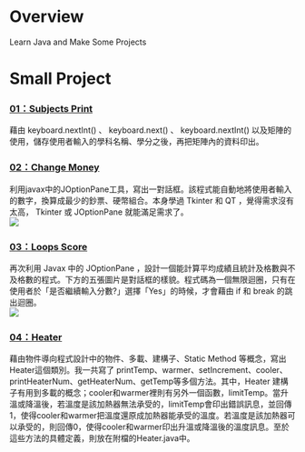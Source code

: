 # Overview
Learn Java and Make Some Projects

# Small Project
### [01：Subjects Print](https://github.com/tailer954/JavaLearning/blob/master/Small%20Project/01_subjects_print.java)   
藉由 keyboard.nextInt() 、 keyboard.next() 、 keyboard.nextInt() 以及矩陣的使用，儲存使用者輸入的學科名稱、學分之後，再把矩陣內的資料印出。    
>
### [02：Change Money](https://github.com/tailer954/JavaLearning/blob/master/Small%20Project/02_change_money.java)   
利用javax中的JOptionPane工具，寫出一對話框。該程式能自動地將使用者輸入的數字，換算成最少的鈔票、硬幣組合。本身學過 Tkinter 和 QT ，覺得需求沒有太高， Tkinter 或 JOptionPane 就能滿足需求了。   
![](https://github.com/tailer954/JavaLearning/blob/master/Small%20Project/Change%20Money%20Result.JPG)
>
### [03：Loops Score](https://github.com/tailer954/JavaLearning/blob/master/Small%20Project/03_loops_score.java)   
再次利用 Javax 中的 JOptionPane ，設計一個能計算平均成績且統計及格數與不及格數的程式。下方的五張圖片是對話框的樣貌。程式碼為一個無限迴圈，只有在使用者於「是否繼續輸入分數?」選擇「Yes」的時候，才會藉由 if 和 break 的跳出迴圈。    
![](https://github.com/tailer954/JavaLearning/blob/master/Small%20Project/Loops%20Score%20Result.JPG)
>
### [04：Heater](https://github.com/tailer954/JavaLearning/blob/master/Small%20Project/04_Heater.java)    
藉由物件導向程式設計中的物件、多載、建構子、Static Method 等概念，寫出Heater這個類別。我一共寫了 printTemp、warmer、setIncrement、cooler、printHeaterNum、getHeaterNum、getTemp等多個方法。其中，Heater 建構子有用到多載的概念；cooler和warmer裡則有另外一個函數，limitTemp。當升溫或降溫後，若溫度是該加熱器無法承受的，limitTemp會印出錯誤訊息，並回傳1，使得cooler和warmer把溫度還原成加熱器能承受的溫度。若溫度是該加熱器可以承受的，則回傳0，使得cooler和warmer印出升溫或降溫後的溫度訊息。至於這些方法的具體定義，則放在附檔的Heater.java中。
>
